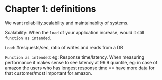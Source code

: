 # Chapter 1: definitions

We want reliability,scalability and maintainablity of systems.

Scalability: When the `load` of your application increase, would it still `function as intended`.

`Load`: #resquests/sec, ratio of writes and reads from a DB

`Function as intended`: eg: Response time/latency. When measuring performance it makes sense to see latency at 99.9 quantile, eg: in case of amazon the users who
has longest response time == have more data for that customer/most important for amazon.


